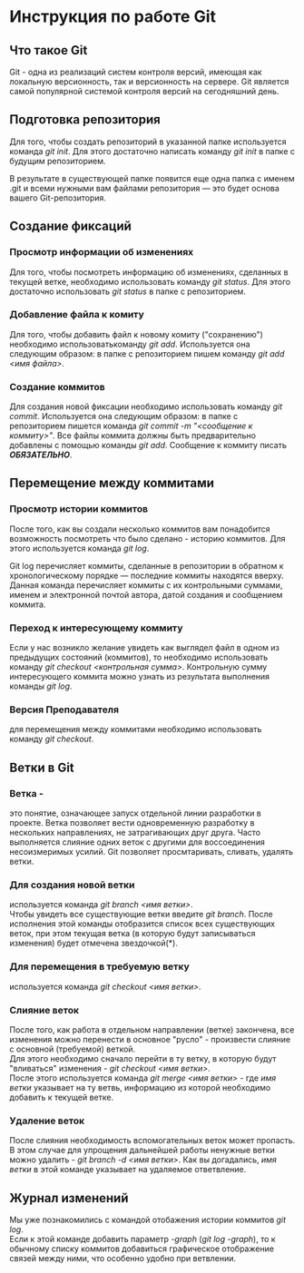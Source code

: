 # Инструкция по работе Git

## Что такое Git

Git - одна из реализаций систем контроля версий, имеющая как локальную версионность, так и версионность на сервере. Git является самой популярной системой контроля версий на сегодняшний день.

## Подготовка репозитория

Для того, чтобы создать репозиторий в указанной папке используется команда *git init*. Для этого достаточно написать команду *git init* в папке с будущим репозиторием. 

В результате в существующей папке появится еще одна папка с именем .git и всеми нужными вам файлами репозитория — это будет основа вашего Git-репозитория.

## Cоздание фиксаций

### Просмотр информации об изменениях

Для того, чтобы посмотреть информацию об изменениях, сделанных в текущей ветке, необходимо использовать команду *git status*. Для этого достаточно использовать *git status* в папке с репозиторием.

### Добавление файла к комиту

Для того, чтобы добавить файл к новому комиту ("сохранению") необходимо использоватькоманду *git add*. Используется она следующим образом: в папке с репозиторием пишем команду *git add <имя файла>*.

### Создание коммитов

Для создания новой фиксации необходимо использовать команду *git commit*. Используется она следующим образом: в папке с репозиторием пишется команда *git commit -m "<сообщение к коммиту>"*. Все файлы коммита должны быть предварительно добавлены с помощью команды *git add*. Сообщение к коммиту писать ***ОБЯЗАТЕЛЬНО***.

## Перемещение между коммитами

### Просмотр истории коммитов

После того, как вы создали несколько коммитов вам понадобится возможность посмотреть что было сделано - историю коммитов. Для этого используется команда *git log*.

Git log перечисляет коммиты, сделанные в репозитории в обратном к хронологическому порядке — последние коммиты находятся вверху. Данная команда перечисляет коммиты с их контрольными суммами, именем и электронной почтой автора, датой создания и сообщением коммита. 

### Переход к интересующему коммиту

Если у нас возникло желание увидеть как выглядел файл в одном из предыдущих состояний (коммитов), то необходимо использовать команду *git checkout <контрольная сумма>*. Контрольную сумму интересующего коммита можно узнать из результата выполнения команды *git log*.

### Версия Преподавателя  
для перемещения между коммитами необходимо использовать команду *git checkout*.

## Ветки в Git 

### Ветка - 
это понятие, означающее запуск отдельной линии разработки в проекте. Ветка позволяет вести одновременную разработку в нескольких направлениях, не затрагивающих друг друга. Часто выполняется 
слияние одних веток с другими для воссоединения несоизмеримых усилий. 
Git позволяет просмтаривать, сливать, удалять ветки.

### Для создания новой ветки
используется команда *git branch <имя ветки>*.  
Чтобы увидеть все существующие ветки введите *git branch*. После исполнения этой команды отобразится список всех существующих веток, при этом текущая ветка (в которую будут записываться изменения) будет отмечена звездочкой(*).

### Для перемещения в требуемую ветку 
используется команда *git checkout <имя ветки>*.

### Слияние веток
После того, как работа в отдельном направлении (ветке) закончена, все изменения можно перенести в основное "русло" - произвести слияние с основной (требуемой) веткой.   
Для этого необходимо сначало перейти в ту ветку, в которую будут "вливаться" изменения - *git checkout <имя ветки>*.  
После этого используется команда *git merge <имя ветки>* - где *имя ветки* указывает на ту ветвь, информацию из которой необходимо добавить к текущей ветке.

### Удаление веток
После слияния необходимость вспомогательных веток может пропасть. В этом случае для упрощения дальнейшей работы ненужные ветки можно удалить - *git branch -d <имя ветки>*. Как вы догадались, *имя ветки* в этой команде указывает на удаляемое ответвление.

## Журнал изменений

Мы уже познакомились с командой отобажения истории коммитов *git log*.  
Если к этой команде добавить параметр *-graph* (*git log -graph*), то к обычному списку коммитов добавиться графическое отображение связей между ними, что особенно удобно при ветвлении.
